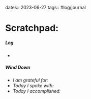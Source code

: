 dates:: 2023-06-27
tags:: #log/journal 

# Scratchpad:





##### Log
- 

##### Wind Down
- *I am grateful for:* 
- *Today I spoke with:* 
- *Today I accomplished:* 



